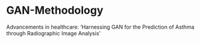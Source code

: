 # GAN-Methodology
Advancements in healthcare: ‘Harnessing GAN for the Prediction of  Asthma through Radiographic Image Analysis’
